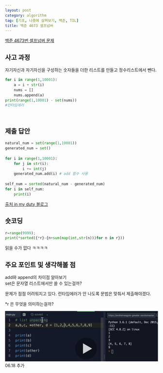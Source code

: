 ```yaml
---
layout: post
category: algorithm
tag: [기초, 나중에 살펴보기, 백준, TIL]
title: 백준 4673 셀프넘버
---
```


[백준 4673번 셀프넘버 문제](https://www.acmicpc.net/problem/4673) 

## 사고 과정

자기자신과 자기자신을 구성하는 숫자들을 더한 리스트를 만들고 정수리스트에서 뺀다.

```python
for i in range(1,10001):
    a = i + str(i)
    nums = []
    nums.append(a)
print(range(1,10001) - set(nums))
#런타임에러
```
<br>

## 제출 답안

```python
natural_num = set(range(1,10001)) 
generated_num = set() 

for i in range(1,10001):
    for j in str(i):
        i += int(j) 
    generated_num.add(i) # add 함수 사용

self_num = sorted(natural_num - generated_num)
for i in self_num:
    print(i)
```
[출처 in my duty 블로그](https://wook-2124.tistory.com/252) 
## 숏코딩

```python
r=range(9999);
print(*sorted({*r}-{n+sum(map(int,str(n)))for n in r}))
```
읽을 수가 없다 ㅋㅋㅋㅋ

## 주요 포인트 및 생각해볼 점 
add와 append의 차이점 알아보기  
set은 문자열 리스트에서만 쓸 수 있는걸까?

문제가 점점 어려워지고 있다. 
런타임에러가 안 나도록 문법은 맞춰서 제출해야겠다.  

\*r 은 무엇을 의미하는걸까? 

![*의 사용](/public/img/useofasterik.png)
06.18 추가    